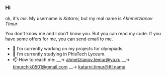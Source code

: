 ### Hi 

ok, it's $me$. My username is $Katarni$, but my real name is $Akhmetzianov$ $Timur$.

You don't know me and I don't know you. But you can read my code. 
If you have some offers for me, you can send email to me.

- 🔭 I’m currently working on my projects for olympiads.
- 🌱 I’m currently studying in PhisTech Lyceum.
- 📫 How to reach me:
  __-> ahmetzianov.temur@ya.ru
  __-> timurchik0501@gmail.com
  __-> katarni.timur@ftl.name
